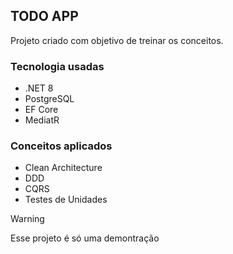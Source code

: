 ## TODO APP
Projeto criado com objetivo de treinar os conceitos.

### Tecnologia usadas
- .NET 8
- PostgreSQL
- EF Core
- MediatR

### Conceitos aplicados
- Clean Architecture
- DDD
- CQRS
- Testes de Unidades


> [!WARNING]  
> Esse projeto é só uma demontração